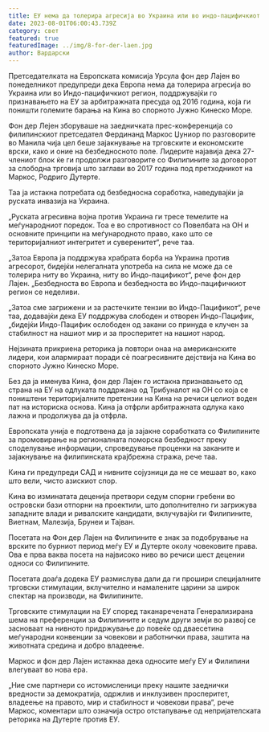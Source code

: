 ```yaml
---
title: ЕУ нема да толерира агресија во Украина или во индо-пацифичкиот регион
date: 2023-08-01T06:00:43.739Z
category: свет
featured: true
featuredImage: ../img/8-for-der-laen.jpg
author: Вардарски
---
```

Претседателката на Европската комисија Урсула фон дер Лајен во понеделникот предупреди дека Европа нема да толерира агресија во Украина или во Индо-пацифичкиот регион, поддржувајќи го признавањето на ЕУ за арбитражната пресуда од 2016 година, која ги поништи големите барања на Кина во спорното Јужно Кинеско Море.

Фон дер Лејен зборуваше на заедничката прес-конференција со филипинскиот претседател Фердинанд Маркос Џуниор по разговорите во Манила чија цел беше зајакнување на трговските и економските врски, како и оние на безбедносното поле. Лидерите најавија дека 27-члениот блок ќе ги продолжи разговорите со Филипините за договорот за слободна трговија што заглави во 2017 година под претходникот на Маркос, Родриго Дутерте.

Таа ја истакна потребата од безбедносна соработка, наведувајќи ја руската инвазија на Украина.

„Руската агресивна војна против Украина ги тресе темелите на меѓународниот поредок. Тоа е во спротивност со Повелбата на ОН и основните принципи на меѓународното право, како што се територијалниот интегритет и суверенитет“, рече таа.

„Затоа Европа ја поддржува храбрата борба на Украина против агресорот, бидејќи нелегалната употреба на сила не може да се толерира ниту во Украина, ниту во Индо-пацификот“, рече фон дер Лајен. „Безбедноста во Европа и безбедноста во Индо-пацифичкиот регион се неделиви.

„Затоа сме загрижени и за растечките тензии во Индо-Пацификот“, рече таа, додавајќи дека ЕУ поддржува слободен и отворен Индо-Пацифик, „бидејќи Индо-Пацифик ослободен од закани со принуда е клучен за стабилност на нашиот мир и за просперитет на нашиот народ.

Нејзината прикриена реторика ја повтори онаа на американските лидери, кои алармираат поради сè поагресивните дејствија на Кина во спорното Јужно Кинеско Море.

Без да ја именува Кина, фон дер Лајен го истакна признавањето од страна на ЕУ на одлуката поддржана од Трибуналот на ОН со која се поништени територијалните претензии на Кина на речиси целиот воден пат на историска основа. Кина ја отфрли арбитражната одлука како лажна и продолжува да ја отфрла.

Европската унија е подготвена да ја зајакне соработката со Филипините за промовирање на регионалната поморска безбедност преку споделување информации, спроведување проценки на заканите и зајакнување на филипинската крајбрежна стража, рече таа.

Кина ги предупреди САД и нивните сојузници да не се мешаат во, како што вели, чисто азискиот спор.

Кина во изминатата деценија претвори седум спорни гребени во островски бази отпорни на проектили, што дополнително ги загрижува западните влади и ривалските кандидати, вклучувајќи ги Филипините, Виетнам, Малезија, Брунеи и Тајван.

Посетата на Фон дер Лајен на Филипините е знак за подобрување на врските по бурниот период меѓу ЕУ и Дутерте околу човековите права. Ова е прва ваква посета на највисоко ниво во речиси шест децении односи со Филипините.

Посетата доаѓа додека ЕУ размислува дали да ги прошири специјалните трговски стимулации, вклучително и намалените царини за широк спектар на производи, на Филипините.

Трговските стимулации на ЕУ според таканаречената Генерализирана шема на преференции за Филипините и седум други земји во развој се засноваат на нивното придржување до повеќе од дваесетина меѓународни конвенции за човекови и работнички права, заштита на животната средина и добро владеење.

Маркос и фон дер Лајен истакнаа дека односите меѓу ЕУ и Филипини влегуваат во нова ера.

„Ние сме партнери со истомисленици преку нашите заеднички вредности за демократија, одржлив и инклузивен просперитет, владеење на правото, мир и стабилност и човекови права“, рече Маркос, коментари што означија остро отстапување од непријателската реторика на Дутерте против ЕУ.